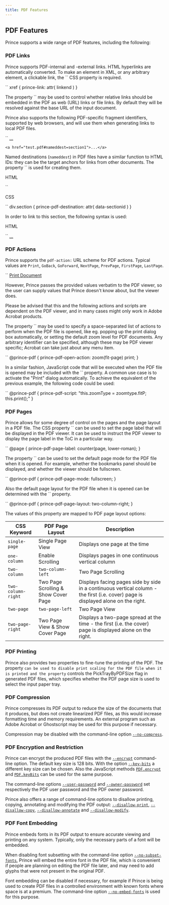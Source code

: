 ```yaml
---
title: PDF Features
---
```


PDF Features
------------

Prince supports a wide range of PDF features, including the following:

### PDF Links

Prince supports PDF-internal and -external links. HTML hyperlinks are automatically converted. To make an element in XML, or any arbitrary element, a clickable link, the `` CSS property is required.

``
    xref {
        prince-link: attr( linkend )
    }

The property `` may be used to control whether relative links should be embedded in the PDF as web (URL) links or file links. By default they will be resolved against the base URL of the input document.

Prince also supports the following PDF-specific fragment identifiers, supported by web browsers, and will use them when generating links to local PDF files.

``
    <a href="test.pdf#page=2">...</a>

    <a href="test.pdf#nameddest=section1">...</a>

Named destinations (`nameddest`) in PDF files have a similar function to HTML IDs: they can be the target anchors for links from other documents. The property `` is used for creating them.

HTML

``
    <div class="section" data-sectionid="section1">

CSS

``
    div.section {
        prince-pdf-destination: attr( data-sectionid )
    }

In order to link to this section, the following syntax is used:

HTML

``
    <a href="test.pdf#nameddest=section1">...</a>

### PDF Actions

Prince supports the `pdf-action:` URL scheme for PDF actions. Typical values are `Print`, `GoBack`, `GoForward`, `NextPage`, `PrevPage`, `FirstPage`, `LastPage`.

``
    <a href="pdf-action:Print">Print Document</a>

However, Prince passes the provided values verbatim to the PDF viewer, so the user can supply values that Prince doesn't know about, but the viewer does.

Please be advised that this and the following actions and scripts are dependent on the PDF viewer, and in many cases might only work in Adobe Acrobat products.

The property `` may be used to specify a space-separated list of actions to perform when the PDF file is opened, like eg. popping up the print dialog box automatically, or setting the default zoom level for PDF documents. Any arbitrary identifier can be specified, although these may be PDF viewer specific; Acrobat can take just about any menu item.

``
    @prince-pdf {
        prince-pdf-open-action: zoom(fit-page) print;
    }

In a similar fashion, JavaScript code that will be executed when the PDF file is opened may be included with the `` property. A common use case is to activate the "Print" dialog automatically. To achieve the equivalent of the previous example, the following code could be used:

``
    @prince-pdf {
        prince-pdf-script: "this.zoomType = zoomtype.fitP; this.print();"
    }

### PDF Pages

Prince allows for some degree of control on the pages and the page layout in a PDF file. The CSS property `` can be used to set the page label that will be displayed in the PDF viewer. It can be used to instruct the PDF viewer to display the page label in the ToC in a particular way.

``
    @page {
        prince-pdf-page-label: counter(page, lower-roman);
    }

The property `` can be used to set the default page mode for the PDF file when it is opened. For example, whether the bookmarks panel should be displayed, and whether the viewer should be fullscreen.

``
    @prince-pdf {
        prince-pdf-page-mode: fullscreen;
    }

Also the default page layout for the PDF file when it is opened can be determined with the `` property.

``
    @prince-pdf {
        prince-pdf-page-layout: two-column-right;
    }

The values of this property are mapped to PDF page layout options:

| CSS Keyword                      | PDF Page Layout                      | Description                                                                                                                       |
|----------------------------------|--------------------------------------|-----------------------------------------------------------------------------------------------------------------------------------|
| `single-page`                    | Single Page View                     | Displays one page at the time                                                                                                     |
| `one-column`                     | Enable Scrolling                     | Displays pages in one continuous vertical column                                                                                  |
| `two-column` | `two-column-left` | Two Page Scrolling                   | Displays facing pages side by side in a continuous vertical column - the first (i.e. cover) page is on the left.                  |
| `two-column-right`               | Two Page Scrolling & Show Cover Page | Displays facing pages side by side in a continuous vertical column - the first (i.e. cover) page is displayed alone on the right. |
| `two-page` | `two-page-left`     | Two Page View                        | Displays a two-page spread at the time - the first (i.e. the cover) page is on the left.                                          |
| `two-page-right`                 | Two Page View & Show Cover Page      | Displays a two-page spread at the time - the first (i.e. the cover) page is displayed alone on the right.                         |

### PDF Printing

Prince also provides two properties to fine-tune the printing of the PDF. The property `` can be used to disable print scaling for the PDF file when it is printed and the property `` controls the PickTrayByPDFSize flag in generated PDF files, which specifies whether the PDF page size is used to select the input paper tray.

### PDF Compression

Prince compresses its PDF output to reduce the size of the documents that it produces, but does not create linearized PDF files, as this would increase formatting time and memory requirements. An external program such as Adobe Acrobat or Ghostscript may be used for this purpose if necessary.

Compression may be disabled with the command-line option [`--no-compress`](doc-latest/doc-refs.html#cl-no-compress).

### PDF Encryption and Restriction

Prince can encrypt the produced PDF files with the [`--encrypt`](doc-latest/doc-refs.html#cl-encrypt) command-line option. The default key size is 128 bits. With the option [`--key-bits`](doc-latest/doc-refs.html#cl-key-bits) a different key size can be chosen. Also the JavaScript methods [`PDF.encrypt`](doc-latest/doc-refs.html#window.PDF.encrypt) and [`PDF.keyBits`](doc-latest/doc-refs.html#window.PDF.keyBits) can be used for the same purpose.

The command-line options [`--user-password`](doc-latest/doc-refs.html#cl-user-password) and [`--owner-password`](doc-latest/doc-refs.html#cl-owner-password) set respectively the PDF user password and the PDF owner password.

Prince also offers a range of command-line options to disallow printing, copying, annotating and modifying the PDF output: [`--disallow-print`](doc-latest/doc-refs.html#cl-disallow-print), [`--disallow-copy`](doc-latest/doc-refs.html#cl-disallow-copy), [`--disallow-annotate`](doc-latest/doc-refs.html#cl-disallow-annotate) and [`--disallow-modify`](doc-latest/doc-refs.html#cl-disallow-modify).

### PDF Font Embedding

Prince embeds fonts in its PDF output to ensure accurate viewing and printing on any system. Typically, only the necessary parts of a font will be embedded.

When disabling font subsetting with the command-line option [`--no-subset-fonts`](doc-latest/doc-refs.html#cl-no-subset-fonts), Prince will embed the entire font in the PDF file, which is convenient if people are planning on editing the PDF file later, and may need to add glyphs that were not present in the original PDF.

Font embedding can be disabled if necessary, for example if Prince is being used to create PDF files in a controlled environment with known fonts where space is at a premium. The command-line option [`--no-embed-fonts`](doc-latest/doc-refs.html#cl-no-embed-fonts) is used for this purpose.
